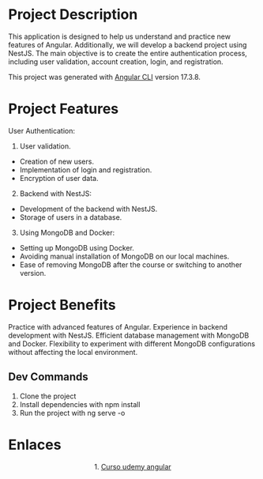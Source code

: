 # Project Description
This application is designed to help us understand and practice new features of Angular. Additionally, we will develop a backend project using NestJS. 
The main objective is to create the entire authentication process, including user validation, account creation, login, and registration.


This project was generated with [Angular CLI](https://github.com/angular/angular-cli) version 17.3.8.


# Project Features
User Authentication:

1. User validation.
- Creation of new users.
- Implementation of login and registration.
- Encryption of user data.

2. Backend with NestJS:

- Development of the backend with NestJS.
- Storage of users in a database.

3. Using MongoDB and Docker:

- Setting up MongoDB using Docker.
- Avoiding manual installation of MongoDB on our local machines.
- Ease of removing MongoDB after the course or switching to another version.

# Project Benefits
Practice with advanced features of Angular.
Experience in backend development with NestJS.
Efficient database management with MongoDB and Docker.
Flexibility to experiment with different MongoDB configurations without affecting the local environment.



##  Dev Commands

1. Clone the project
2. Install dependencies with npm install
3. Run the project with ng serve -o



# Enlaces
<div align="center">
1. <a href="https://www.udemy.com/course/angular-fernando-herrera/learn/lecture/40848752#overview" title="Title">Curso udemy angular</a> 
</div>
